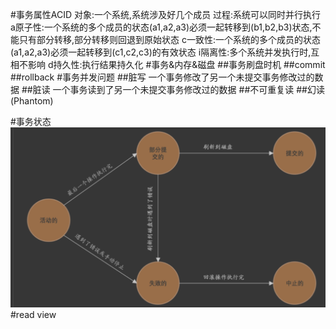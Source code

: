#事务属性ACID
对象:一个系统,系统涉及好几个成员
过程:系统可以同时并行执行
a原子性:一个系统的多个成员的状态(a1,a2,a3)必须一起转移到(b1,b2,b3)状态,不能只有部分转移,部分转移则回退到原始状态
c一致性:一个系统的多个成员的状态(a1,a2,a3)必须一起转移到(c1,c2,c3)的有效状态
i隔离性:多个系统并发执行时,互相不影响
d持久性:执行结果持久化
#事务&内存&磁盘
##事务刷盘时机
##commit
##rollback
#事务并发问题
##脏写
一个事务修改了另一个未提交事务修改过的数据
##脏读
一个事务读到了另一个未提交事务修改过的数据
##不可重复读
##幻读(Phantom)

#事务状态
![](.z_10_mysql_事务_隔离级别_images/bd0b7817.png)
#read view
[](https://github.com/twitter-forks/mysql/blob/master/storage/innobase/include/read0read.h#L124)
